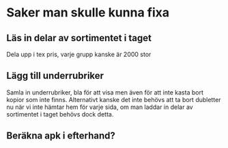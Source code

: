 # Saker man skulle kunna fixa

## Läs in delar av sortimentet i taget
Dela upp i tex pris, varje grupp kanske är 2000 stor

## Lägg till underrubriker
Samla in underrubriker, bla för att visa men även för att inte kasta bort kopior som inte finns.
Alternativt kanske det inte behövs att ta bort dubletter nu när vi inte hämtar hem för varje sida, om man laddar in delar av sortimentet i taget behövs dock detta.

## Beräkna apk i efterhand?
